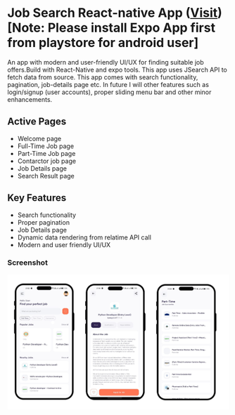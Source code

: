# Job Search React-native App ([Visit](https://expo.dev/@mas_99/React_Native_Jobs?serviceType=classic&distribution=expo-go)) [Note: Please install Expo App first from playstore for android user]

An app with modern and user-friendly UI/UX for finding suitable job offers.Build with React-Native and expo tools. This app uses JSearch API to fetch data from source. This app comes with search functionality, pagination, job-details page etc. In future I will other features such as login/signup (user accounts), proper sliding menu bar and other minor enhancements.

## Active Pages
- Welcome page
- Full-Time Job page
- Part-Time Job page
- Contarctor job page
- Job Details page
- Search Result page
  

## Key Features
- Search functionality
- Proper pagination
- Job Details page
- Dynamic data rendering from relatime API call
- Modern and user friendly UI/UX

### Screenshot

![](Images/Screenshot-React-native.png)  


